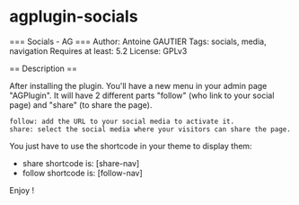 # agplugin-socials
=== Socials - AG ===
Author: Antoine GAUTIER
Tags: socials, media, navigation
Requires at least: 5.2
License: GPLv3

== Description ==

After installing the plugin. You'll have a new menu in your admin page "AGPlugin".
It will have 2 different parts "follow" (who link to your social page) and "share" (to share the page).

    follow: add the URL to your social media to activate it.
    share: select the social media where your visitors can share the page.

You just have to use the shortcode in your theme to display them:
- share shortcode is: [share-nav]
- follow shortcode is: [follow-nav]

Enjoy !
